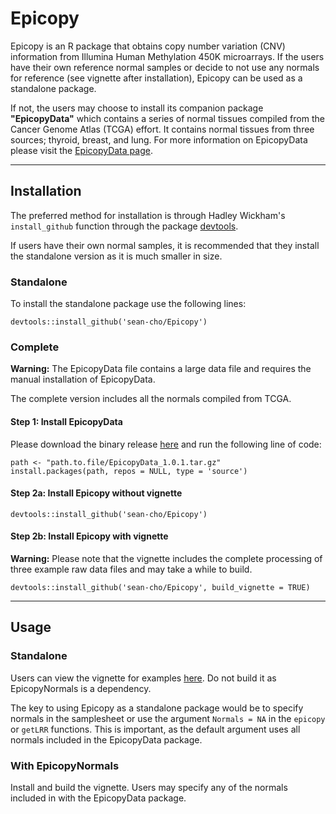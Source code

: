 # Epicopy

Epicopy is an R package that obtains copy number variation (CNV) information from Illumina Human Methylation 450K microarrays. If the users have their own reference normal samples or decide to not use any normals for reference (see vignette after installation), Epicopy can be used as a standalone package.

If not, the users may choose to install its companion package **"EpicopyData"** which contains a series of normal tissues compiled from the Cancer Genome Atlas (TCGA) effort. It contains normal tissues from three sources; thyroid, breast, and lung. For more information on EpicopyData please visit the [EpicopyData page](https://github.com/sean-cho/EpicopyData).

---

## Installation

The preferred method for installation is through Hadley Wickham's `install_github` function through the package [devtools](https://github.com/hadley/devtools).

If users have their own normal samples, it is recommended that they install the standalone version as it is much smaller in size.

### Standalone

To install the standalone package use the following lines:
```
devtools::install_github('sean-cho/Epicopy')
```

### Complete

**Warning:** The EpicopyData file contains a large data file and requires the manual installation of EpicopyData.

The complete version includes all the normals compiled from TCGA.

#### Step 1: Install EpicopyData

Please download the binary release [here](https://github.com/sean-cho/EpicopyData/releases/download/v1.0.1/EpicopyData_1.0.1.tar.gz) and run the following line of code:

```
path <- "path.to.file/EpicopyData_1.0.1.tar.gz"
install.packages(path, repos = NULL, type = 'source')
```

#### Step 2a: Install Epicopy without vignette
```
devtools::install_github('sean-cho/Epicopy')
```

#### Step 2b: Install Epicopy with vignette
**Warning:** Please note that the vignette includes the complete processing of three example raw data files and may take a while to build.
```
devtools::install_github('sean-cho/Epicopy', build_vignette = TRUE)
```

---

## Usage

### Standalone

Users can view the vignette for examples [here](https://github.com/sean-cho/Epicopy/blob/master/vignettes/Epicopy.Rmd). Do not build it as EpicopyNormals is a dependency.

The key to using Epicopy as a standalone package would be to specify normals in the samplesheet or use the argument `Normals = NA` in the `epicopy` or `getLRR` functions. This is important, as the default argument uses all normals included in the EpicopyData package.

### With EpicopyNormals

Install and build the vignette. Users may specify any of the normals included in with the EpicopyData package.
